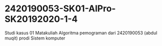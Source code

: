 # 2420190053-SK01-AlPro-SK20192020-1-4
Studi kasus 01 Matakuliah Algoritma pemograman dari 2420190053 (abdul muqit) prodi Sistem komputer
